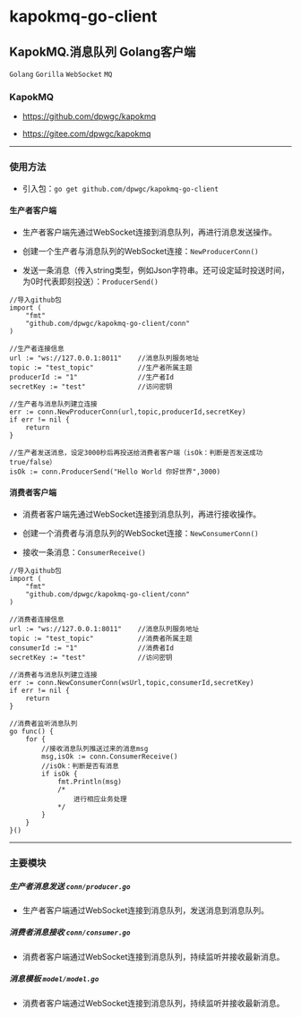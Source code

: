 # kapokmq-go-client

## KapokMQ.消息队列 Golang客户端

`Golang` `Gorilla` `WebSocket` `MQ`

### KapokMQ

* https://github.com/dpwgc/kapokmq

* https://gitee.com/dpwgc/kapokmq

***

### 使用方法

* 引入包：`go get github.com/dpwgc/kapokmq-go-client`

#### 生产者客户端

* 生产者客户端先通过WebSocket连接到消息队列，再进行消息发送操作。

* 创建一个生产者与消息队列的WebSocket连接：`NewProducerConn()`

* 发送一条消息（传入string类型，例如Json字符串。还可设定延时投送时间，为0时代表即刻投送）：`ProducerSend()`

```
//导入github包
import (
	"fmt"
	"github.com/dpwgc/kapokmq-go-client/conn"
)
```

```
//生产者连接信息
url := "ws://127.0.0.1:8011"    //消息队列服务地址
topic := "test_topic"           //生产者所属主题
producerId := "1"               //生产者Id
secretKey := "test"             //访问密钥
```

```
//生产者与消息队列建立连接
err := conn.NewProducerConn(url,topic,producerId,secretKey)
if err != nil {
	return
}
```

```
//生产者发送消息，设定3000秒后再投送给消费者客户端（isOk：判断是否发送成功 true/false）
isOk := conn.ProducerSend("Hello World 你好世界",3000)
```

#### 消费者客户端

* 消费者客户端先通过WebSocket连接到消息队列，再进行接收操作。

* 创建一个消费者与消息队列的WebSocket连接：`NewConsumerConn()`

* 接收一条消息：`ConsumerReceive()`

```
//导入github包
import (
	"fmt"
	"github.com/dpwgc/kapokmq-go-client/conn"
)
```

```
//消费者连接信息
url := "ws://127.0.0.1:8011"    //消息队列服务地址
topic := "test_topic"           //消费者所属主题
consumerId := "1"               //消费者Id
secretKey := "test"             //访问密钥
```

```
//消费者与消息队列建立连接
err := conn.NewConsumerConn(wsUrl,topic,consumerId,secretKey)
if err != nil {
	return 
}
```

```
//消费者监听消息队列
go func() {
	for {
		//接收消息队列推送过来的消息msg
		msg,isOk := conn.ConsumerReceive()
		//isOk：判断是否有消息
		if isOk {
			fmt.Println(msg)
			/*
				进行相应业务处理
			*/
		}
	}
}()
```

***

### 主要模块

##### 生产者消息发送 `conn/producer.go`

* 生产者客户端通过WebSocket连接到消息队列，发送消息到消息队列。

##### 消费者消息接收 `conn/consumer.go`

* 消费者客户端通过WebSocket连接到消息队列，持续监听并接收最新消息。

##### 消息模板 `model/model.go`

* 消费者客户端通过WebSocket连接到消息队列，持续监听并接收最新消息。



